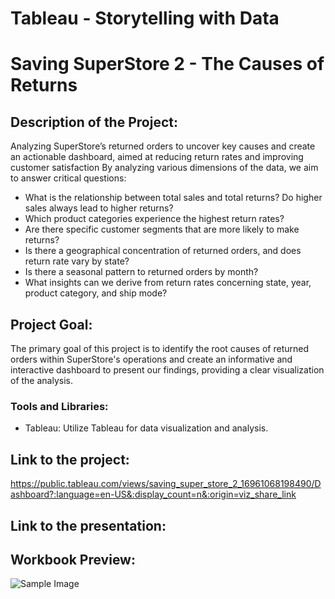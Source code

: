 # Tableau - Storytelling with Data

# Saving SuperStore 2 - The Causes of Returns


## Description of the Project:
Analyzing SuperStore’s returned orders to uncover key causes and create an actionable dashboard, aimed at reducing return rates and improving customer satisfaction
By analyzing various dimensions of the data, we aim to answer critical questions:

- What is the relationship between total sales and total returns? Do higher sales always lead to higher returns?
- Which product categories experience the highest return rates?
- Are there specific customer segments that are more likely to make returns?
- Is there a geographical concentration of returned orders, and does return rate vary by state?
- Is there a seasonal pattern to returned orders by month?
- What insights can we derive from return rates concerning state, year, product category, and ship mode?

## Project Goal:
The primary goal of this project is to identify the root causes of returned orders within SuperStore's operations and create an informative and interactive dashboard to present our findings, providing a clear visualization of the analysis.

### Tools and Libraries:
- Tableau: Utilize Tableau for data visualization and analysis.

## Link to the project:
https://public.tableau.com/views/saving_super_store_2_16961068198490/Dashboard?:language=en-US&:display_count=n&:origin=viz_share_link

##  Link to the presentation:

## Workbook Preview:
![Sample Image](https://github.com/)
